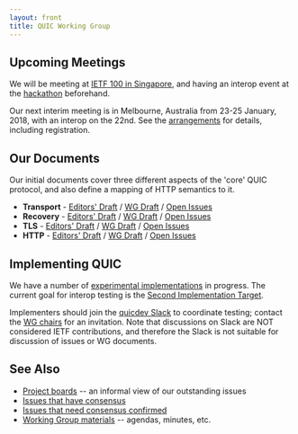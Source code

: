 ```yaml
---
layout: front
title: QUIC Working Group
---
```


## Upcoming Meetings

We will be meeting at [IETF 100 in Singapore](https://www.ietf.org/meeting/100/index.html), and having an interop event at the [hackathon](https://ietf.org/hackathon/100-hackathon.html) beforehand.

Our next interim meeting is in Melbourne, Australia from 23-25 January, 2018, with an interop on the 22nd. See the [arrangements](https://github.com/quicwg/wg-materials/blob/master/interim-18-01/arrangements.md) for details, including registration.

## Our Documents

Our initial documents cover three different aspects of the 'core' QUIC protocol, and also define a mapping of HTTP semantics to it.

* **Transport** - 
  [Editors' Draft](https://quicwg.github.io/base-drafts/draft-ietf-quic-transport.html) / 
  [WG Draft](https://tools.ietf.org/html/draft-ietf-quic-transport) / 
  [Open Issues](https://github.com/quicwg/base-drafts/issues?utf8=✓&q=is%3Aissue%20is%3Aopen%20label%3A-transport%20label%3Adesign)
* **Recovery** - 
  [Editors' Draft](https://quicwg.github.io/base-drafts/draft-ietf-quic-recovery.html) / 
  [WG Draft](https://tools.ietf.org/html/draft-ietf-quic-recovery) / 
  [Open Issues](https://github.com/quicwg/base-drafts/issues?utf8=✓&q=is%3Aissue%20is%3Aopen%20label%3A-recovery%20label%3Adesign)
* **TLS** - 
  [Editors' Draft](https://quicwg.github.io/base-drafts/draft-ietf-quic-tls.html) / 
  [WG Draft](https://tools.ietf.org/html/draft-ietf-quic-tls) / 
  [Open Issues](https://github.com/quicwg/base-drafts/issues?utf8=✓&q=is%3Aissue%20is%3Aopen%20label%3A-tls%20label%3Adesign)
* **HTTP** - 
  [Editors' Draft](https://quicwg.github.io/base-drafts/draft-ietf-quic-http.html) / 
  [WG Draft](https://tools.ietf.org/html/draft-ietf-quic-http) / 
  [Open Issues](https://github.com/quicwg/base-drafts/issues?utf8=✓&q=is%3Aissue%20is%3Aopen%20label%3A-http%20label%3Adesign)


## Implementing QUIC

We have a number of [experimental implementations](https://github.com/quicwg/base-drafts/wiki/Implementations) in progress. The current goal for interop testing is the [Second Implementation Target](https://github.com/quicwg/base-drafts/wiki/Second-Implementation-Draft).

Implementers should join the [quicdev Slack](https://quicdev.slack.com/) to coordinate testing; contact the [WG chairs](mailto:quic-chairs@ietf.org) for an invitation. Note that discussions on Slack are NOT considered IETF contributions, and therefore the Slack is not suitable for discussion of issues or WG documents.

## See Also

* [Project boards](https://github.com/quicwg/base-drafts/projects) -- an informal view of our outstanding issues
* [Issues that have consensus](https://github.com/quicwg/base-drafts/issues?utf8=✓&q=is%3Aissue%20label%3Ahas-consensus%20)
* [Issues that need consensus confirmed](https://github.com/quicwg/base-drafts/issues?utf8=✓&q=is%3Aissue%20is%3Aclosed%20-label%3Ainvalid%20-label%3Aeditorial%20-label%3Ahas-consensus%20)
* [Working Group materials](https://github.com/quicwg/wg-materials) -- agendas, minutes, etc.

